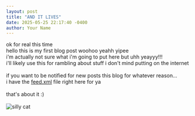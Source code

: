 ```yaml
---
layout: post
title: "AND IT LIVES"
date: 2025-05-25 22:17:40 -0400
author: Your Name
---
```

ok for real this time <br>
hello this is my first blog post woohoo yeahh yipee 
<br>
i'm actually not sure what i'm going to put here but uhh yeayyy!!! 
<br>
i'll likely use this for rambling about stuff i don't mind putting on the internet 
<br>
<br>
if you want to be notified for new posts this blog for whatever reason...
<br>
i have the [feed.xml](https://typhnol.github.io/feed.xml) file right here for ya
<br>
<br>
that's about it :)
<br>
<br>
![silly cat](https://file.garden/Zlk30agh4hF11eOU/blogimages/sillycat.png)

